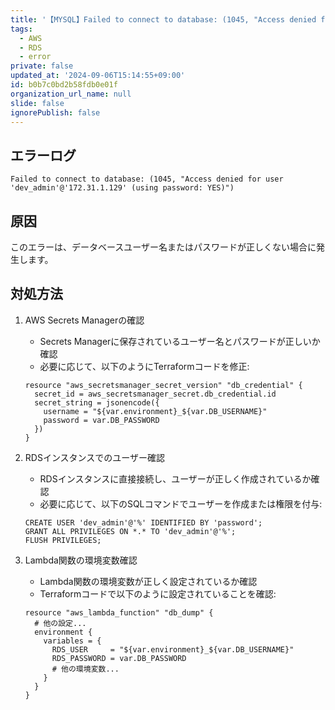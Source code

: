 ```yaml
---
title: '【MYSQL】Failed to connect to database: (1045, "Access denied for user が出る'
tags:
  - AWS
  - RDS
  - error
private: false
updated_at: '2024-09-06T15:14:55+09:00'
id: b0b7c0bd2b58fdb0e01f
organization_url_name: null
slide: false
ignorePublish: false
---
```

## エラーログ
```
Failed to connect to database: (1045, "Access denied for user 'dev_admin'@'172.31.1.129' (using password: YES)")
```

## 原因
このエラーは、データベースユーザー名またはパスワードが正しくない場合に発生します。

## 対処方法
1. AWS Secrets Managerの確認
   - Secrets Managerに保存されているユーザー名とパスワードが正しいか確認
   - 必要に応じて、以下のようにTerraformコードを修正:
   ```
   resource "aws_secretsmanager_secret_version" "db_credential" {
     secret_id = aws_secretsmanager_secret.db_credential.id
     secret_string = jsonencode({
       username = "${var.environment}_${var.DB_USERNAME}"
       password = var.DB_PASSWORD
     })
   }
   ```

2. RDSインスタンスでのユーザー確認
   - RDSインスタンスに直接接続し、ユーザーが正しく作成されているか確認
   - 必要に応じて、以下のSQLコマンドでユーザーを作成または権限を付与:
   ```
   CREATE USER 'dev_admin'@'%' IDENTIFIED BY 'password';
   GRANT ALL PRIVILEGES ON *.* TO 'dev_admin'@'%';
   FLUSH PRIVILEGES;
   ```

3. Lambda関数の環境変数確認
   - Lambda関数の環境変数が正しく設定されているか確認
   - Terraformコードで以下のように設定されていることを確認:
   ```
   resource "aws_lambda_function" "db_dump" {
     # 他の設定...
     environment {
       variables = {
         RDS_USER     = "${var.environment}_${var.DB_USERNAME}"
         RDS_PASSWORD = var.DB_PASSWORD
         # 他の環境変数...
       }
     }
   }
   ```
